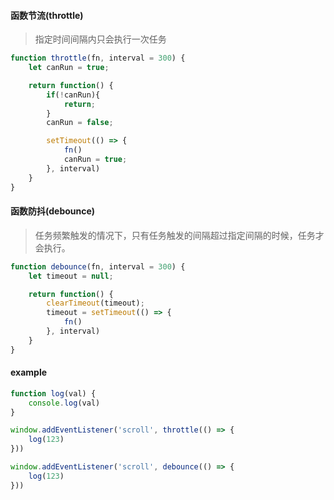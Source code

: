 #### 函数节流(throttle)
> 指定时间间隔内只会执行一次任务
```js
function throttle(fn, interval = 300) {
    let canRun = true;

    return function() {
        if(!canRun){
            return;
        }
        canRun = false;

        setTimeout(() => {
            fn()
            canRun = true;
        }, interval)
    }
}
```
#### 函数防抖(debounce)
> 任务频繁触发的情况下，只有任务触发的间隔超过指定间隔的时候，任务才会执行。
```js
function debounce(fn, interval = 300) {
    let timeout = null;

    return function() {
        clearTimeout(timeout);
        timeout = setTimeout(() => {
            fn()
        }, interval)
    }
}
```

#### example
```js
function log(val) {
    console.log(val)
}

window.addEventListener('scroll', throttle(() => {
    log(123)
}))

window.addEventListener('scroll', debounce(() => {
    log(123)
}))
```
